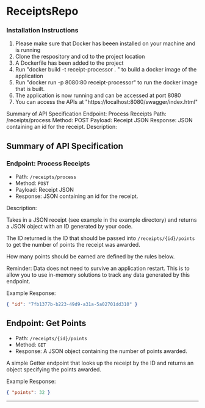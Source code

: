 # ReceiptsRepo # 

### Installation Instructions ###

1. Please make sure that Docker has beeen installed on your machine and is running
2. Clone the respository and cd to the project location
3. A Dockerfile has been added to the project
4. Run "docker build -t receipt-processor . " to build a docker image of the application
5. Run "docker run -p 8080:80 receipt-processor" to run the docker image that is built.
6. The application is now running and can be accessed at port 8080
7. You can access the APIs at "https://localhost:8080/swagger/index.html"


Summary of API Specification
Endpoint: Process Receipts
Path: /receipts/process
Method: POST
Payload: Receipt JSON
Response: JSON containing an id for the receipt.
Description:

## Summary of API Specification

### Endpoint: Process Receipts

* Path: `/receipts/process`
* Method: `POST`
* Payload: Receipt JSON
* Response: JSON containing an id for the receipt.

Description:

Takes in a JSON receipt (see example in the example directory) and returns a JSON object with an ID generated by your code.

The ID returned is the ID that should be passed into `/receipts/{id}/points` to get the number of points the receipt
was awarded.

How many points should be earned are defined by the rules below.

Reminder: Data does not need to survive an application restart. This is to allow you to use in-memory solutions to track any data generated by this endpoint.

Example Response:
```json
{ "id": "7fb1377b-b223-49d9-a31a-5a02701dd310" }
```

## Endpoint: Get Points

* Path: `/receipts/{id}/points`
* Method: `GET`
* Response: A JSON object containing the number of points awarded.

A simple Getter endpoint that looks up the receipt by the ID and returns an object specifying the points awarded.

Example Response:
```json
{ "points": 32 }
```

---


